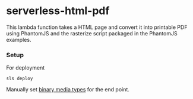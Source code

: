 serverless-html-pdf
===================

This lambda function takes a HTML page and convert it into printable PDF using PhantomJS and the rasterize script packaged in the PhantomJS examples.

### Setup

For deployment
```
sls deploy
```

Manually set [binary media types](https://s.natalian.org/2017-04-30/binary-support.png) for the end point.

